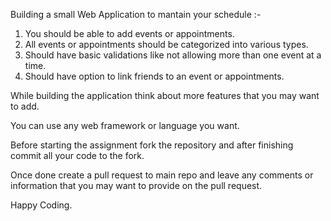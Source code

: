 Building a small Web Application to mantain your schedule :-

1) You should be able to add events or appointments.
2) All events or appointments should be categorized into various types.
3) Should have basic validations like not allowing more than one event at a time.
4) Should have option to link friends to an event or appointments.

While building the application think about more features that you may want to add.

You can use any web framework or language you want.

Before starting the assignment fork the repository and after finishing commit all your code to the fork.

Once done create a pull request to main repo and leave any comments or information that you may want to provide on the pull request.

Happy Coding.
